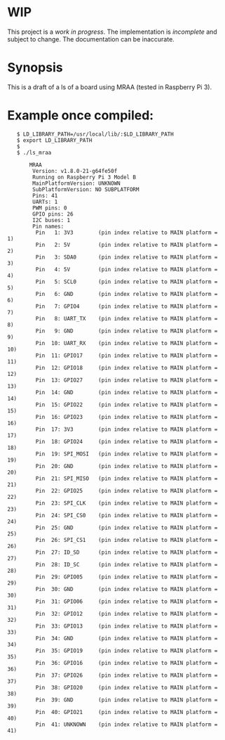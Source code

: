# WIP

This project is a *work in progress*. The implementation is *incomplete* and
subject to change. The documentation can be inaccurate.

# Synopsis

This is a draft of a ls of a board using MRAA (tested in Raspberry Pi 3).

# Example once compiled:

       $ LD_LIBRARY_PATH=/usr/local/lib/:$LD_LIBRARY_PATH
       $ export LD_LIBRARY_PATH
       $
       $ ./ls_mraa
        
           MRAA
            Version: v1.8.0-21-g64fe50f
            Running on Raspberry Pi 3 Model B
            MainPlatformVersion: UNKNOWN
            SubPlatformVersion: NO SUBPLATFORM
            Pins: 41
            UARTs: 1
            PWM pins: 0
            GPIO pins: 26
            I2C buses: 1
            Pin names:
             Pin   1: 3V3        (pin index relative to MAIN platform =   1)
             Pin   2: 5V         (pin index relative to MAIN platform =   2)
             Pin   3: SDA0       (pin index relative to MAIN platform =   3)
             Pin   4: 5V         (pin index relative to MAIN platform =   4)
             Pin   5: SCL0       (pin index relative to MAIN platform =   5)
             Pin   6: GND        (pin index relative to MAIN platform =   6)
             Pin   7: GPIO4      (pin index relative to MAIN platform =   7)
             Pin   8: UART_TX    (pin index relative to MAIN platform =   8)
             Pin   9: GND        (pin index relative to MAIN platform =   9)
             Pin  10: UART_RX    (pin index relative to MAIN platform =  10)
             Pin  11: GPIO17     (pin index relative to MAIN platform =  11)
             Pin  12: GPIO18     (pin index relative to MAIN platform =  12)
             Pin  13: GPIO27     (pin index relative to MAIN platform =  13)
             Pin  14: GND        (pin index relative to MAIN platform =  14)
             Pin  15: GPIO22     (pin index relative to MAIN platform =  15)
             Pin  16: GPIO23     (pin index relative to MAIN platform =  16)
             Pin  17: 3V3        (pin index relative to MAIN platform =  17)
             Pin  18: GPIO24     (pin index relative to MAIN platform =  18)
             Pin  19: SPI_MOSI   (pin index relative to MAIN platform =  19)
             Pin  20: GND        (pin index relative to MAIN platform =  20)
             Pin  21: SPI_MISO   (pin index relative to MAIN platform =  21)
             Pin  22: GPIO25     (pin index relative to MAIN platform =  22)
             Pin  23: SPI_CLK    (pin index relative to MAIN platform =  23)
             Pin  24: SPI_CS0    (pin index relative to MAIN platform =  24)
             Pin  25: GND        (pin index relative to MAIN platform =  25)
             Pin  26: SPI_CS1    (pin index relative to MAIN platform =  26)
             Pin  27: ID_SD      (pin index relative to MAIN platform =  27)
             Pin  28: ID_SC      (pin index relative to MAIN platform =  28)
             Pin  29: GPIO05     (pin index relative to MAIN platform =  29)
             Pin  30: GND        (pin index relative to MAIN platform =  30)
             Pin  31: GPIO06     (pin index relative to MAIN platform =  31)
             Pin  32: GPIO12     (pin index relative to MAIN platform =  32)
             Pin  33: GPIO13     (pin index relative to MAIN platform =  33)
             Pin  34: GND        (pin index relative to MAIN platform =  34)
             Pin  35: GPIO19     (pin index relative to MAIN platform =  35)
             Pin  36: GPIO16     (pin index relative to MAIN platform =  36)
             Pin  37: GPIO26     (pin index relative to MAIN platform =  37)
             Pin  38: GPIO20     (pin index relative to MAIN platform =  38)
             Pin  39: GND        (pin index relative to MAIN platform =  39)
             Pin  40: GPIO21     (pin index relative to MAIN platform =  40)
             Pin  41: UNKNOWN    (pin index relative to MAIN platform =  41)

